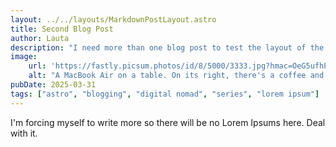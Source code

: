 ```yaml
---
layout: ../../layouts/MarkdownPostLayout.astro
title: Second Blog Post
author: Lauta
description: "I need more than one blog post to test the layout of the website."
image:
    url: 'https://fastly.picsum.photos/id/8/5000/3333.jpg?hmac=OeG5ufhPYQBd6Rx1TAldAuF92lhCzAhKQKttGfawWuA'
    alt: "A MacBook Air on a table. On its right, there's a coffee and an Iphone. On its left, there's a notebook and a pen."
pubDate: 2025-03-31
tags: ["astro", "blogging", "digital nomad", "series", "lorem ipsum"]
---
```

I'm forcing myself to write more so there will be no Lorem Ipsums here. Deal with it.